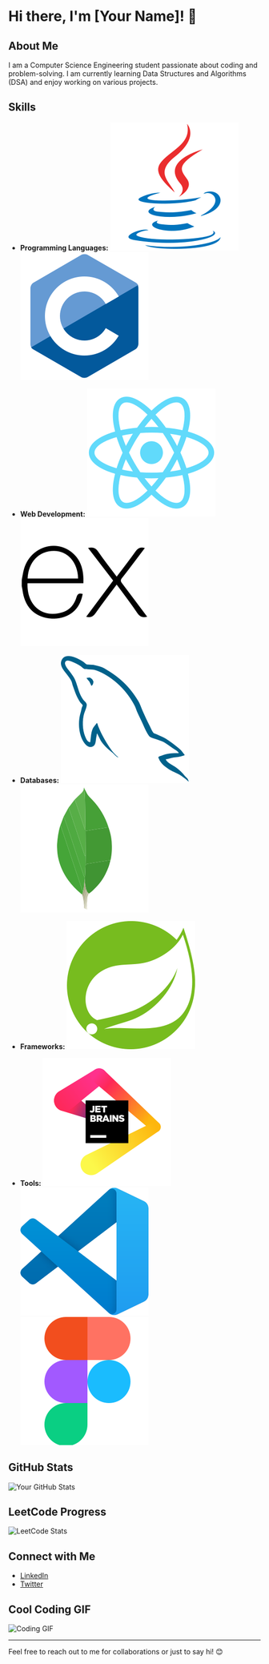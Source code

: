 # Hi there, I'm [Your Name]! 👋

## About Me
I am a Computer Science Engineering student passionate about coding and problem-solving. I am currently learning Data Structures and Algorithms (DSA) and enjoy working on various projects.

## Skills
- **Programming Languages:**
  ![Java](https://raw.githubusercontent.com/devicons/devicon/master/icons/java/java-original.svg)
  ![C](https://raw.githubusercontent.com/devicons/devicon/master/icons/c/c-original.svg)

- **Web Development:**
  ![ReactJS](https://raw.githubusercontent.com/devicons/devicon/master/icons/react/react-original.svg)
  ![ExpressJS](https://raw.githubusercontent.com/devicons/devicon/master/icons/express/express-original.svg)

- **Databases:**
  ![MySQL](https://raw.githubusercontent.com/devicons/devicon/master/icons/mysql/mysql-original.svg)
  ![MongoDB](https://raw.githubusercontent.com/devicons/devicon/master/icons/mongodb/mongodb-original.svg)

- **Frameworks:**
  ![Spring Boot](https://raw.githubusercontent.com/devicons/devicon/master/icons/spring/spring-original.svg)

- **Tools:**
  ![JetBrains](https://raw.githubusercontent.com/devicons/devicon/master/icons/jetbrains/jetbrains-original.svg)
  ![VS Code](https://raw.githubusercontent.com/devicons/devicon/master/icons/vscode/vscode-original.svg)
  ![Figma](https://raw.githubusercontent.com/devicons/devicon/master/icons/figma/figma-original.svg)

## GitHub Stats
![Your GitHub Stats](https://github-readme-stats.vercel.app/api?username=your-username&show_icons=true&theme=radical)

## LeetCode Progress
![LeetCode Stats](https://leetcode-stats-six.vercel.app/api?username=your-leetcode-username&theme=dark)

## Connect with Me
- [LinkedIn](https://www.linkedin.com/in/your-linkedin-profile)
- [Twitter](https://twitter.com/your-twitter-handle)

## Cool Coding GIF
![Coding GIF](https://media.giphy.com/media/3oEjI6SIIHWPfA961O/giphy.gif)

---

Feel free to reach out to me for collaborations or just to say hi! 😊
